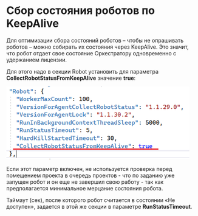 # Сбор состояния роботов по KeepAlive

Для оптимизации сбора состояний роботов – чтобы не опрашивать роботов – можно собирать их состояния через KeepAlive. Это значит, что робот отдает свое состояние Оркестратору одновременно с удержанием лицензии. 

Для этого надо в секции Robot установить для параметра **CollectRobotStatusFromKeepAlive** значение **true**:

![](<../../../.gitbook/assets/collecting-state-of-robots-1.png>)

Если этот параметр включен, не используется проверка перед помещением проекта в очередь проектов - что по заданию уже запущен робот и он еще не завершил свою работу - так как предполагается минимальное мерцание состояния робота.

Таймаут (сек), после которого робот считается в состоянии «Не доступен», задается в этой же секции в параметре **RunStatusTimeout**.
